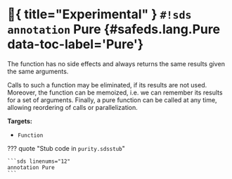 # :test_tube:{ title="Experimental" } `#!sds annotation` Pure {#safeds.lang.Pure data-toc-label='Pure'}

The function has no side effects and always returns the same results given the same arguments.

Calls to such a function may be eliminated, if its results are not used. Moreover, the function can be memoized, i.e.
we can remember its results for a set of arguments. Finally, a pure function can be called at any time, allowing
reordering of calls or parallelization.

**Targets:**

- `Function`

??? quote "Stub code in `purity.sdsstub`"

    ```sds linenums="12"
    annotation Pure
    ```
